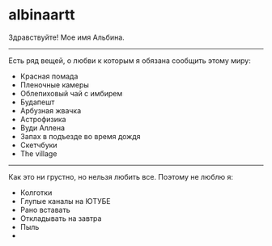 
# albinaartt

Здравствуйте! Мое имя Альбина. 
************************************************************
Есть ряд вещей, о любви к которым я обязана сообщить этому миру:
* Красная помада
* Пленочные камеры 
* Облепиховый чай с имбирем
* Будапешт
* Арбузная жвачка
* Астрофизика 
* Вуди Аллена
* Запах в подъезде во время дождя 
* Скетчбуки
* The village 
************************************************************
Как это ни грустно, но нельзя любить все. Поэтому не люблю я:
* Колготки
* Глупые каналы на ЮТУБЕ
* Рано вставать
* Откладывать на завтра 
* Пыль 
* 
